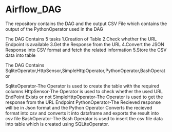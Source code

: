 # Airflow_DAG

The repository contains the DAG and the output CSV File which contains the output of the PythonOperator used in the DAG

The DAG Contains 5 tasks
1.Creation of Table
2.Check whether the URL Endpoint is available
3.Get the Response from the URL
4.Convert the JSON Response into CSV format and fetch the related information
5.Store the CSV data into table

The DAG Contains SqliteOperator,HttpSensor,SimpleHttpOperator,PythonOperator,BashOperator

SqliteOperator-The Operator is used to create the table with the required columns
HttpSensor-The Operator is used to check whether the used URL EndPoint Exists or not
SimpleHttpOperator-The Operator is used to get the response from the URL Endpoint
PythonOperator-The Recieved response will be in Json format and the Python Operator Converts the recieved format into csv and converts it into dataframe and exports the result into csv file
BashOperator-The Bash Operator is used to insert the csv file data into table which is created using SQLiteOperator.
